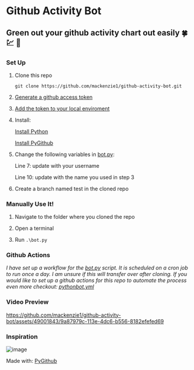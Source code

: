 # Github Activity Bot 
## Green out your github activity chart out easily :four_leaf_clover: :chart: :green_heart:

### Set Up
1. Clone this repo

    `git clone https://github.com/mackenzie1/github-activity-bot.git`

2. [Generate a github access token](https://docs.github.com/en/authentication/keeping-your-account-and-data-secure/managing-your-personal-access-tokens)

3. [Add the token to your local enviroment](https://help.knapsack.cloud/article/83-github-personal-access-tokens-local-dev)

4. Install:

   [Install Python](https://www.python.org/downloads/)
      
   [Install PyGithub](https://pygithub.readthedocs.io/en/latest/introduction.html#download-and-install)

5. Change the following variables in [bot.py](bot.py):
   
    Line 7: update with your username


    Line 10: update with the name you used in step 3

6. Create a branch named test in the cloned repo


### Manually Use It!

1. Navigate to the folder where you cloned the repo

2. Open a terminal

3. Run `.\bot.py`

### Github Actions    
*I have set up a workflow for the [bot.py](bot.py) script. It is scheduled on a cron job to run once a day. I am unsure if this will transfer over after cloning. If you would like to set up a github actions for this repo to automate the process even more checkout: [pythonbot.yml](.github/workflows/pythonbot.yml)*


### Video Preview


https://github.com/mackenzie1/github-activity-bot/assets/49001843/9a87979c-113e-4dc6-b556-8182efefed69

### Inspiration
![image](https://github.com/mackenzie1/github-activity-bot/assets/49001843/ed9af5a5-b630-4c77-93b1-f3dc86ee7d59)

Made with: [PyGithub](https://pygithub.readthedocs.io/en/latest/index.html)
